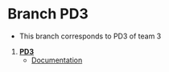 # Branch PD3
- This branch corresponds to PD3 of team 3
1. **[PD3](https://github.com/Chayy80/Repostorio-Equipo-3/blob/PD3/README.md)**  
   - [Documentation](https://github.com/Chayy80/Repostorio-Equipo-3/blob/PD3/PD3/Documentaci%C3%B3n.md)
